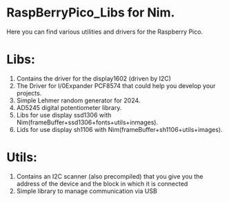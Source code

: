 # RaspBerryPico_Libs for Nim.

Here you can find various utilities and drivers for the Raspberry Pico. 

# Libs: 
1. Contains the driver for the display1602 (driven by I2C) 
2. The Driver for I/0Expander PCF8574 that could help you develop your projects.
3. Simple Lehmer random generator for 2024.
4. AD5245 digital potentiometer library.
5. Libs for use display ssd1306 with Nim(frameBuffer+ssd1306+fonts+utils+inmages).
6. Lids for use display sh1106 with Nim(frameBuffer+sh1106+utils+images).
# Utils:
1. Contains an I2C scanner (also precompiled) that you give you the address of the device and the block in which it is connected 
2. Simple library to manage communication via USB 
